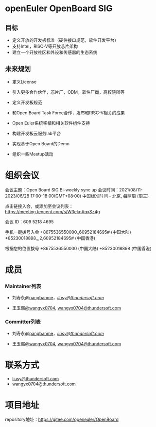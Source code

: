 # openEuler OpenBoard SIG

## 目标

- 定义开放的开发板标准（硬件接口规范，软件开发平台）
- 支持Intel，RISC-V等开放芯片架构
- 建立一个开放社区和外设和传感器的生态系统

## 未来规划

- 定义License
- 引入更多合作伙伴，芯片厂，ODM，软件厂商，高校院所等
- 定义开发板规范
- 和Open Board Task Force合作，发布和RISC-V相关的成果
- Open Euler系统移植和相关软件组件支持

- 构建开发板云服务lab平台

- 实现基于Open Board的Demo
- 组织一些Meetup活动

# 组织会议

会议主题：Open Board SIG Bi-weekly sync up
会议时间：2021/08/11-2023/06/28 17:00-18:00(GMT+08:00) 中国标准时间 - 北京, 每两周 (周三)

点击链接入会，或添加至会议列表：
https://meeting.tencent.com/s/W3eknAqxSz4g

会议 ID：609 5218 4695

手机一键拨号入会
+8675536550000,,60952184695# (中国大陆)
+85230018898,,,2,60952184695# (中国香港)

根据您的位置拨号
+8675536550000 (中国大陆)
+85230018898 (中国香港)

# 成员

### **Maintainer列表**

- 刘寿永[@pangbanme](https://gitee.com/pangbanme)，*[liusy@thundersoft.com](mailto:liusy@thundersoft.com)*

- 王玉熙[@wangyx0704](https://gitee.com/wangyx0704), [wangyx0704@thundersoft.com](mailto:wangyx0704@thundersoft.com)

### **Committer列表**

- 刘寿永[@pangbanme](https://gitee.com/pangbanme)，*[liusy@thundersoft.com](mailto:liusy@thundersoft.com)*

- 王玉熙[@wangyx0704](https://gitee.com/wangyx0704), [wangyx0704@thundersoft.com](mailto:wangyx0704@thundersoft.com)

# 联系方式

- liusy@thundersoft.com
- wangyx0704@thundersoft.com

# 项目地址

repository地址：https://gitee.com/openeuler/OpenBoard